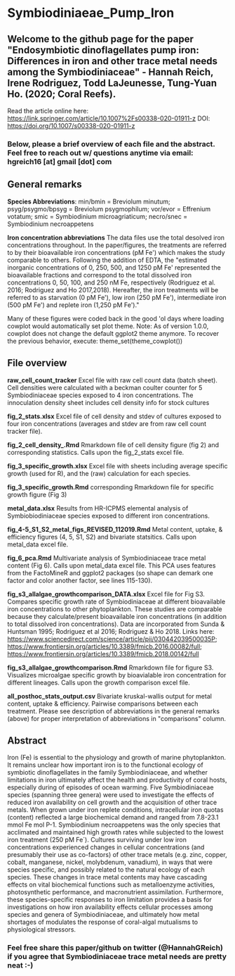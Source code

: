 # Symbiodiniaeae_Pump_Iron

## Welcome to the github page for the paper "Endosymbiotic dinoflagellates pump iron: Differences in iron and other trace metal needs among the Symbiodiniaceae" - Hannah Reich, Irene Rodriguez, Todd LaJeunesse, Tung-Yuan Ho. (2020; Coral Reefs). 
Read the article online here: https://link.springer.com/article/10.1007%2Fs00338-020-01911-z
DOI: https://doi.org/10.1007/s00338-020-01911-z

### Below, please a brief overview of each file and the abstract. Feel free to reach out w/ questions anytime via email: hgreich16 [at] gmail [dot] com

## General remarks 
**Species Abbreviations**: min/bmin = Breviolum minutum; psyg/psygmo/bpsyg = Breviolum psygmophilum; vor/evor = Effrenium votatum; smic = Symbiodinium microagriaticum; necro/snec = Symbiodinium necroappetens

**Iron concentration abbreviations** The data files use the total desolved iron concentrations throughout. In the paper/figures, the treatments are referred to by their bioavailable iron concentrations (pM Fe') which makes the study comparable to others. Following the addition of EDTA, the "estimated inorganic concentrations of 0, 250, 500, and 1250 pM Fe' represented the bioavailable fractions and correspond to the total dissolved iron concentrations 0, 50, 100, and 250 nM Fe, respectively (Rodriguez et al. 2016; Rodriguez and Ho 2017,2018). Hereafter, the iron treatments will be referred to as starvation (0 pM Fe'), low iron (250 pM Fe'), intermediate iron (500 pM Fe') and replete iron (1,250 pM Fe')."

Many of these figures were coded back in the good 'ol days where loading cowplot would automatically set plot theme. Note: As of version 1.0.0, cowplot does not change the default ggplot2 theme anymore. To recover the previous behavior, execute: theme_set(theme_cowplot())

## File overview
**raw_cell_count_tracker** Excel file with raw cell count data (batch sheet). Cell densities were calculated with a beckman coulter counter for 5 Symbiodiniaceae species exposed to 4 iron concentrations. The innoculation density sheet includes cell density info for stock cultures

**fig_2_stats.xlsx** Excel file of cell density and stdev of cultures exposed to four iron concentrations (averages and stdev are from raw cell count tracker file).

**fig_2_cell_density_.Rmd** Rmarkdown file of cell density figure (fig 2) and corresponding statistics. Calls upon the fig_2_stats excel file. 

**fig_3_specific_growth.xlsx** Excel file with sheets including average specific growth (used for R), and the (raw) calculation for each species. 

**fig_3_specific_growth.Rmd** corresponding Rmarkdown file for specific growth figure (Fig 3)

**metal_data.xlsx** Results from HR-ICPMS elemental analysis of Symbiobiodiniaceae species exposed to different iron concentrations.

**fig_4-5_S1_S2_metal_figs_REVISED_112019.Rmd** Metal content, uptake, & efficiency figures (4, 5, S1, S2) and bivariate statsitics. Calls upon metal_data excel file. 

**fig_6_pca.Rmd** Multivariate analysis of Symbiodiniaceae trace metal content (Fig 6). Calls upon metal_data excel file. This PCA uses features from the FactoMineR and ggplot2 packages (so shape can demark one factor and color another factor, see lines 115-130).

**fig_s3_allalgae_growthcomparison_DATA.xlsx** Excel file for Fig S3. Compares specific growth rate of Symbiodiniaceae at different bioavailable iron concentrations to other phytoplankton. These studies are comparable because they calculate/present bioavailable iron concentrations (in addition to total dissolved iron concentrations). Data are incorporated from Sunda & Huntsman 1995; Rodriguez et al 2016; Rodriguez & Ho 2018. Links here: https://www.sciencedirect.com/science/article/pii/030442039500035P; https://www.frontiersin.org/articles/10.3389/fmicb.2016.00082/full; https://www.frontiersin.org/articles/10.3389/fmicb.2018.00142/full

**fig_s3_allalgae_growthcomparison.Rmd** Rmarkdown file for figure S3. Visualizes microalgae specific growth by bioavialable iron concentration for different lineages. Calls upon the growth comparison excel file.
 
**all_posthoc_stats_output.csv** Bivariate kruskal-wallis output for metal content, uptake & efficiency. Pairwise comparisons between each treatment. Please see description of abbreviations in the general remarks (above) for proper interpretation of abbreviations in "comparisons" column.

## Abstract
Iron (Fe) is essential to the physiology and growth of marine phytoplankton. It remains
unclear how important iron is to the functional ecology of symbiotic dinoflagellates in
the family Symbiodiniaceae, and whether limitations in iron ultimately affect the health
and productivity of coral hosts, especially during of episodes of ocean warming. Five
Symbiodiniaceae species (spanning three genera) were used to investigate the effects
of reduced iron availability on cell growth and the acquisition of other trace metals.
When grown under iron replete conditions, intracellular iron quotas (content) reflected
a large biochemical demand and ranged from 7.8-23.1 mmol Fe mol P-1.
Symbiodinium necroappetens was the only species that acclimated and maintained
high growth rates while subjected to the lowest iron treatment (250 pM Fe´). Cultures
surviving under low iron concentrations experienced changes in cellular concentrations
(and presumably their use as co-factors) of other trace metals (e.g. zinc, copper,
cobalt, manganese, nickel, molybdenum, vanadium), in ways that were species
specific, and possibly related to the natural ecology of each species. These changes in
trace metal contents may have cascading effects on vital biochemical functions such
as metalloenzyme activities, photosynthetic performance, and macronutrient
assimilation. Furthermore, these species-specific responses to iron limitation provides
a basis for investigations on how iron availability effects cellular processes among
species and genera of Symbiodiniaceae, and ultimately how metal shortages of
modulates the response of coral-algal mutualisms to physiological stressors.

### Feel free share this paper/github on twitter (@HannahGReich) if you agree that Symbiodiniaceae trace metal needs are pretty neat :-)



